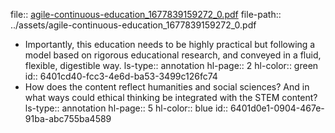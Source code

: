 file:: [agile-continuous-education_1677839159272_0.pdf](../assets/agile-continuous-education_1677839159272_0.pdf)
file-path:: ../assets/agile-continuous-education_1677839159272_0.pdf

- Importantly, this education needs to be highly practical but following a model based on rigorous educational research, and conveyed in a fluid, flexible, digestible way.
  ls-type:: annotation
  hl-page:: 2
  hl-color:: green
  id:: 6401cd40-fcc3-4e6d-ba53-3499c126fc74
- How does the content reflect humanities and social sciences? And in what ways could ethical thinking be integrated with the STEM content?
  ls-type:: annotation
  hl-page:: 5
  hl-color:: blue
  id:: 6401d0e1-0904-467e-91ba-abc755ba4589
